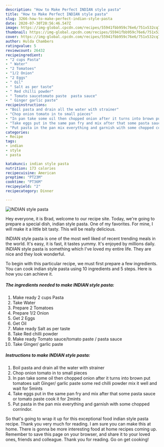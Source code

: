 ```yaml
---
description: "How to Make Perfect INDIAN style pasta"
title: "How to Make Perfect INDIAN style pasta"
slug: 3266-how-to-make-perfect-indian-style-pasta
date: 2020-07-30T20:56:46.547Z
image: https://img-global.cpcdn.com/recipes/55941fbb959c76e6/751x532cq70/indian-style-pasta-recipe-main-photo.jpg
thumbnail: https://img-global.cpcdn.com/recipes/55941fbb959c76e6/751x532cq70/indian-style-pasta-recipe-main-photo.jpg
cover: https://img-global.cpcdn.com/recipes/55941fbb959c76e6/751x532cq70/indian-style-pasta-recipe-main-photo.jpg
author: Hulda Chambers
ratingvalue: 5
reviewcount: 26432
recipeingredient:
- "2 cups Pasta"
- " Water"
- "2 Tomatoes"
- "1/2 Onion"
- "2 Eggs"
- " Oil"
- " Salt as per taste"
- " Red chilli powder"
- " Tomato saucetomato paste  pasta sauce"
- " Ginger garlic paste"
recipeinstructions:
- "Boil pasta and drain all the water with strainer"
- "Chop onion tomato in to small pieces"
- "In pan take some oil then chopped onion after it turns into brown put tomatoes salt Ginger/ garlic paste some red chilli powder mix it well and wait for 5mints"
- "Take eggs put in the same pan fry and mix after that some pasta sauce or tomato paste cook it for 2mints"
- "Put pasta in the pan mix everything and garnish with some chopped corrindor."
categories:
- Recipe
tags:
- indian
- style
- pasta

katakunci: indian style pasta 
nutrition: 173 calories
recipecuisine: American
preptime: "PT23M"
cooktime: "PT36M"
recipeyield: "2"
recipecategory: Dinner

---
```



![INDIAN style pasta](https://img-global.cpcdn.com/recipes/55941fbb959c76e6/751x532cq70/indian-style-pasta-recipe-main-photo.jpg)

Hey everyone, it is Brad, welcome to our recipe site. Today, we're going to prepare a special dish, indian style pasta. One of my favorites. For mine, I will make it a little bit tasty. This will be really delicious.



INDIAN style pasta is one of the most well liked of recent trending meals in the world. It's easy, it is fast, it tastes yummy. It's enjoyed by millions daily. INDIAN style pasta is something which I've loved my entire life. They are nice and they look wonderful.


To begin with this particular recipe, we must first prepare a few ingredients. You can cook indian style pasta using 10 ingredients and 5 steps. Here is how you can achieve it.

<!--inarticleads1-->

##### The ingredients needed to make INDIAN style pasta:

1. Make ready 2 cups Pasta
1. Take  Water
1. Prepare 2 Tomatoes
1. Prepare 1/2 Onion
1. Get 2 Eggs
1. Get  Oil
1. Make ready  Salt as per taste
1. Take  Red chilli powder
1. Make ready  Tomato sauce/tomato paste / pasta sauce
1. Take  Ginger/ garlic paste




<!--inarticleads2-->

##### Instructions to make INDIAN style pasta:

1. Boil pasta and drain all the water with strainer
1. Chop onion tomato in to small pieces
1. In pan take some oil then chopped onion after it turns into brown put tomatoes salt Ginger/ garlic paste some red chilli powder mix it well and wait for 5mints
1. Take eggs put in the same pan fry and mix after that some pasta sauce or tomato paste cook it for 2mints
1. Put pasta in the pan mix everything and garnish with some chopped corrindor.




So that's going to wrap it up for this exceptional food indian style pasta recipe. Thank you very much for reading. I am sure you can make this at home. There is gonna be more interesting food at home recipes coming up. Remember to save this page on your browser, and share it to your loved ones, friends and colleague. Thank you for reading. Go on get cooking!
